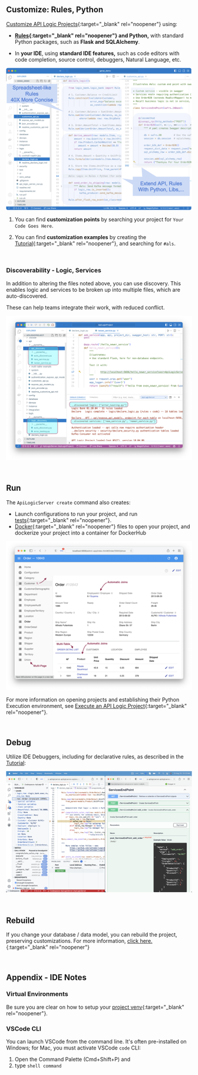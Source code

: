 ## Customize: Rules, Python

[Customize API Logic Projects](Tutorial.md#3-customize-and-debug-in-your-ide){:target="_blank" rel="noopener"} using:

* **[Rules](Logic-Why.md){:target="_blank" rel="noopener"} and Python,** with standard Python packages, such as **Flask and SQLAlchemy**.

* In **your IDE**, using **standard IDE features,** such as code editors with code completion, source control, debuggers, Natural Language, etc.

![Flexibility of a Framework](images/sample-ai/copilot/customize.png)

1. You can find **customization points** by searching your project for `Your Code Goes Here`.

2. You can find **customization examples** by creating the [Tutorial](Tutorial.md){:target="_blank" rel="noopener"}, and searching for `#als`.

&nbsp;

### Discoverability - Logic, Services

In addition to altering the files noted above, you can use discovery.  This enables logic and services to be broken up into multiple files, which are auto-discovered.  

These can help teams integrate their work, with reduced conflict.

![Discovability](images/architecture/discovery.png)

&nbsp;

## Run

The `ApiLogicServer create` command also creates:

* Launch configurations to run your project, and run [tests](Behave.md){:target="_blank" rel="noopener"}.
* [Docker](DevOps-Docker.md){:target="_blank" rel="noopener"} files to open your project, and dockerize your project into a container for DockerHub

![customize](images/ui-admin/run-admin-app.png)

For more information on opening projects and establishing their Python Execution environment, see [Execute an API Logic Project](IDE-Execute.md){:target="_blank" rel="noopener"}.

&nbsp;

## Debug

Utilize IDE Debuggers, including for declarative rules, as described in the [Tutorial](Tutorial.md#3-customize-and-debug-in-your-ide):

![customize](images/docker/VSCode/nw-readme/declare-logic.png)

&nbsp;

## Rebuild

If you change your database / data model, you can rebuild the project, preserving customizations.  For more information, [click here.](Project-Rebuild.md){:target="_blank" rel="noopener"}

&nbsp;

## Appendix - IDE Notes

### Virtual Environments

Be sure you are clear on how to setup your [project venv](Project-Env.md){:target="_blank" rel="noopener"}.

### VSCode CLI

You can launch VSCode from the command line.  It's often pre-installed on Windows; for Mac, you must activate VSCode `code` CLI:

1. Open the Command Palette (Cmd+Shift+P) and 
2. type `shell command`